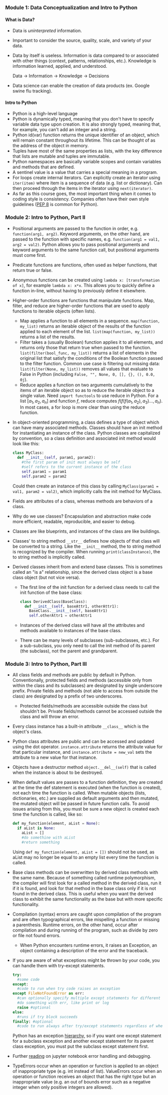 ### Module 1: Data Conceptualization and Intro to Python

#### What is Data?

- Data is _uninterpreted_ information.

- Important to consider the source, quality, scale, and variety of your data.

- Data by itself is useless. Information is data compared to or associated with other things (context, patterns, relationships, etc.). Knowledge is information learned, applied, and understood.

  Data -> Information -> Knowledge -> Decisions

- Data science can enable the creation of data products (ex. Google swine flu tracking).

#### Intro to Python

- Python is a high-level language
- Python is dynamically typed, meaning that you don't have to specify variable data type upon creation. It is also strongly typed, meaning that, for example, you can't add an integer and a string.
- Python id(var) function returns the unique identifier of an object, which will remain constant throughout its lifetime. This can be thought of as the address of the object in memory.
- Tuples have most of the same properties as lists, with the key difference that lists are mutable and tuples are immutable.
- Python namespaces are basically variable scopes and contain variables and methods that are defined.
- A sentinel value is a value that carries a special meaning in a program.
- For loops create internal iterators. Can explicitly create an iterator using `iter(item)` where item is a sequence of data (e.g. list or dictionary). Can then proceed through the items in the iterator using `next(iterator)`.
- As far as this course goes, the most important thing when it comes to coding style is consistency. Companies often have their own style guidelines ([PEP 8](https://www.python.org/dev/peps/pep-0008/) is common for Python).

### Module 2: Intro to Python, Part II

- Positional arguments are passed to the function in order, e.g. `function(arg1, arg2)`. Keyword arguments, on the other hand, are passed to the function with specific names, e.g. `function(arg1 = val1, arg2 = val2)`. Python allows you to pass positional arguments and keyword arguments to the same function call, but positional arguments must come first.

- Predicate functions are functions, often used as helper functions, that return true or false.

- Anonymous functions can be created using `lambda x: [transformation of x]`, for example `lambda x: x*x`. This allows you to quickly define a function in-line, without having to previously define it elsewhere.

- Higher-order functions are functions that manipulate functions. Map, filter, and reduce are higher-order functions that are used to apply functions to iterable objects (often lists).

  - Map applies a function to all elements in a sequence. `map(function, my_list)` returns an iterable object of the results of the function applied to each element of the list. `list(map(function, my_list))` returns a list of the results.
  - Filter takes a (usually Boolean) function applies it to all elements, and returns only those that return true when passed to the function. `list(filter(bool_func, my_list))` returns a list of elements in the original list that satisfy the conditions of the Boolean function passed to the filter function. Common use case is filtering out missing data: `list(filter(None, my_list))` removes all values that evaluate to False in Python (including `False, "", None, 0, [], {}, (), 0.0, 0j`).
  - Reduce applies a function on two arguments cumulatively to the items of an iterable object so as to reduce the iterable object to a single value. Need `import functools` to use reduce in Python. For a list $[a_1, a_2, a_n]$ and function $f$, reduce computes $f(f(f(a_1, a_2), a_3)..., a_n)$. In most cases, a for loop is more clear than using the reduce function.

- In object-oriented programming, a class defines a type of object which can have many associated methods. Classes should have an init method for instantiating an instance of the class. Python classes are capitalized by convention, so a class definition and associated init method would look like this:

  ```python
  class MyClass:
  	def __init__(self, param1, param2):
      #the first param of init must always be self
      #self refers to the current instance of the class
      self.param1 = param1
      self.param2 = param2
  ```

  Could then create an instance of this class by calling `MyClass(param1 = val1, param2 = val2)`, which implicitly calls the init method for MyClass.

- Fields are attributes of a class, whereas methods are behaviors of a class.

- Why do we use classes? Encapsulation and abstraction make code more efficient, readable, reproducible, and easier to debug.

- Classes are like blueprints, and instances of the class are like buildings.

- Classes' to string method `__str__` defines how objects of that class will be converted to a string. Like the `__init__` method, the to string method is recognized by the compiler. When running `print(classInstance)`, the to string method is implicitly called.

- Derived classes inherit from and extend base classes. This is sometimes called an "is a" relationship, since the derived class object is a base class object (but not vice versa).

  - The first line of the init function for a derived class needs to call the init function of the base class:

    ```python
    class DerivedClass(BaseClass):
      def __init__(self, baseAttr1, otherAttr1):
        BaseClass.__init__(self, baseAttr1)
        self.otherAttr1 = otherAttr1
    ```

  - Instances of the derived class will have all the attributes and methods available to instances of the base class.

  - There can be many levels of subclasses (sub-subclasses, etc.). For a sub-subclass, you only need to call the init method of its parent (the subclass), not the parent and grandparent.

### Module 3: Intro to Python, Part III

- All class fields and methods are public by default in Python. Conventionally, protected fields and methods (accessible only from within the class and its subclasses) are designated by single underscore prefix. Private fields and methods (not able to access from outside the class) are designated by a prefix of two underscores.

  - Protected fields/methods are accessible outside the class but shouldn't be. Private fields/methods cannot be accessed outside the class and will throw an error.

- Every class instance has a built-in attribute `__class__` which is the object's class.

- Python class attributes are public and can be accessed and updated using the dot operator. `instance.attribute` returns the attribute value for that particular instance, and `instance.attribute = new_val` sets the attribute to a new value for that instance.

- Objects have a destructor method `object.__del__(self)` that is called when the instance is about to be destroyed.

- When default values are passes to a function definition, they are created at the time the def statement is executed (when the function is created), not each time the function is called. When mutable objects (lists, dictionaries, etc.) are supplied as default arguments and then mutated, the mutated object will be passed in future function calls. To avoid issues arising from this, you must be sure a new object is created each time the function is called, like so:

  ```python
  def my_function(element, aList = None):
    if aList is None:
      aList = []
      #do somethine with aList
      #return something
  ```

  Using `def my_function(element, aList = [])` should not be used, as aList may no longer be equal to an empty list every time the function is called.

- Base class methods can be overwritten by derived class methods with the same name. Because of something called runtime polymorphism, the compiler will first look for a called method in the derived class, run it if it is found, and look for that method in the base class only if it is not found in the derived class. This is useful when you want the derived class to exhibit the same functionality as the base but with more specific functionality.

- Compilation (syntax) errors are caught upon compilation of the program and are often typographical errors, like mispelling a function or missing a parenthesis. Runtime errors, on the other hand, occur after compilation and during running of the program, such as divide by zero or file not found errors.

  - When Python encounters runtime errors, it raises an Exception, an object containing a description of the error and the traceback.

- If you are aware of what exceptions might be thrown by your code, you can handle them with try-except statements.

  ```python
  try:
    #some code
  except:
    #code to run when try code raises an exception
  except FileNotFoundError as err:
    #can optionally specify multiple except statements for different types of exceptions
    #do something with err, like print or log
    raise #optional
  else:
    #runs if try block succeeds
  finally: #optional
    #code to run always after try/except statements regardless of whether exceptions were raised
  ```

  Python has an exception [hierarchy](https://docs.python.org/3/library/exceptions.html#exception-hierarchy), so if you want one except statement for a subclass exception and another except statement for its parent class exception, you must put the subclass except statement first.

- Further [reading](https://jakevdp.github.io/PythonDataScienceHandbook/01.06-errors-and-debugging.html) on jupyter notebook error handling and debugging.

- TypeErrors occur when an operation or function is applied to an object of inappropriate type (e.g. int instead of list). ValueErrors occur when an operation or function receives an object that has the right type but an inappropriate value (e.g. an out of bounds error such as a negative integer when only positive integers are allowed).